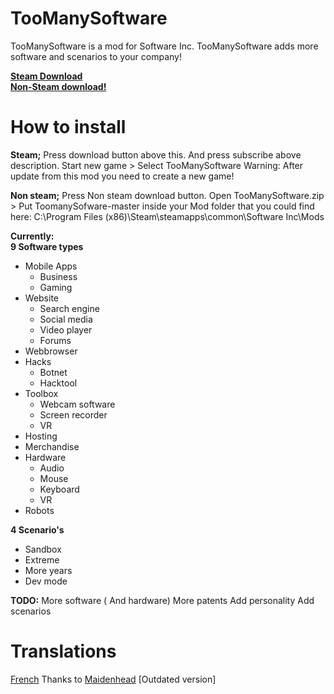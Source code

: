 # TooManySoftware
TooManySoftware is a mod for Software Inc.
TooManySoftware adds more software and scenarios to your company!


[**Steam Download**](http://steamcommunity.com/sharedfiles/filedetails/?id=650558483)   
[**Non-Steam download!**](https://mega.nz/#!z8ZX1LiY!24-oibxySFcP3YIK5ChVWiObaUXjOMCUS6gal0u9Ocw)   

# How to install
**Steam;**
Press download button above this. And press subscribe above description.
Start new game > Select TooManySoftware 
Warning: After update from this mod you need to create a new game!

**Non steam;**
Press Non steam download button.
Open TooManySoftware.zip > Put  ToomanySofware-master inside your Mod folder 
that you could find here: C:\Program Files (x86)\Steam\steamapps\common\Software Inc\Mods


**Currently:**    
**9 Software types**    
* Mobile Apps
  * Business
  * Gaming
* Website
    * Search engine
    * Social media
    * Video player
    * Forums
* Webbrowser
* Hacks
    * Botnet
    * Hacktool
* Toolbox
  * Webcam software
  * Screen recorder
  * VR
* Hosting
* Merchandise
* Hardware
     * Audio
     * Mouse
     * Keyboard
     * VR
* Robots

**4 Scenario's**  
* Sandbox    
* Extreme    
* More years   
* Dev mode   
     


**TODO:**
More software ( And hardware)
More patents
Add personality
Add scenarios


# Translations
[French](http://steamcommunity.com/sharedfiles/filedetails/?id=672412435) Thanks to [Maidenhead](http://steamcommunity.com/profiles/76561198020209071/) [Outdated version]
